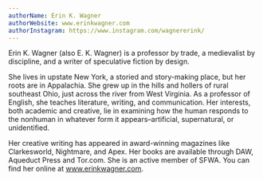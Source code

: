 ```yaml
---
authorName: Erin K. Wagner
authorWebsite: www.erinkwagner.com
authorInstagram: https://www.instagram.com/wagnererink/
---
```

Erin K. Wagner (also E. K. Wagner) is a professor by trade, a medievalist by discipline, and a writer of speculative fiction by design.

She lives in upstate New York, a storied and story-making place, but her roots are in Appalachia. She grew up in the hills and hollers of rural southeast Ohio, just across the river from West Virginia. As a professor of English, she teaches literature, writing, and communication. Her interests, both academic and creative, lie in examining how the human responds to the nonhuman in whatever form it appears–artificial, supernatural, or unidentified.

Her creative writing has appeared in award-winning magazines like Clarkesworld, Nightmare, and Apex. Her books are available through DAW, Aqueduct Press and Tor.com. She is an active member of SFWA. You can find her online at www.erinkwagner.com.
